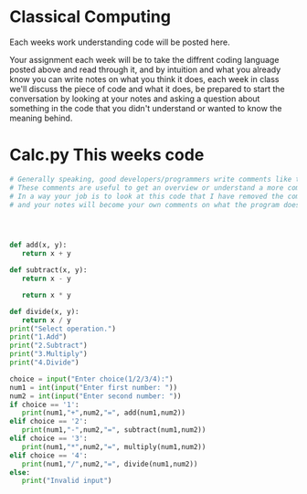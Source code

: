 # Classical Computing
Each weeks work understanding code will be posted here.

Your assignment each week will be to take the diffrent coding language posted above and read through it, and by intuition and what you already know you can write notes on what you think it does, each week in class we'll discuss the piece of code and what it does, be prepared to start the conversation by looking at your notes and asking a question about something in the code that you didn't understand or wanted to know the meaning behind.


# Calc.py This weeks code

```py
# Generally speaking, good developers/programmers write comments like the one you're reading now.
# These comments are useful to get an overview or understand a more complex function.
# In a way your job is to look at this code that I have removed the comments from 
# and your notes will become your own comments on what the program does.




def add(x, y):
   return x + y

def subtract(x, y):
   return x - y

   return x * y

def divide(x, y):
   return x / y
print("Select operation.")
print("1.Add")
print("2.Subtract")
print("3.Multiply")
print("4.Divide")

choice = input("Enter choice(1/2/3/4):")
num1 = int(input("Enter first number: "))
num2 = int(input("Enter second number: "))
if choice == '1':
   print(num1,"+",num2,"=", add(num1,num2))
elif choice == '2':
   print(num1,"-",num2,"=", subtract(num1,num2))
elif choice == '3':
   print(num1,"*",num2,"=", multiply(num1,num2))
elif choice == '4':
   print(num1,"/",num2,"=", divide(num1,num2))
else:
   print("Invalid input")
```
